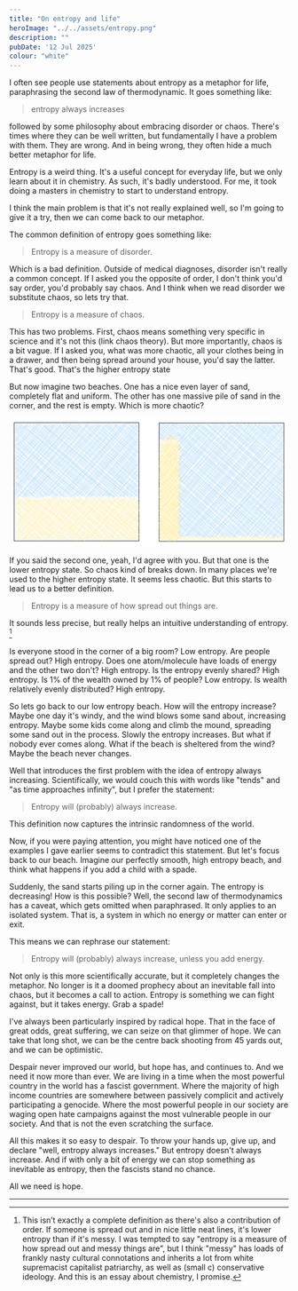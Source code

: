 ```yaml
---
title: "On entropy and life"
heroImage: "../../assets/entropy.png"
description: ""
pubDate: '12 Jul 2025'
colour: "white"
---
```


I often see people use statements about entropy as a metaphor for life, paraphrasing the second law of thermodynamic. It goes something like:

 > entropy always increases

followed by some philosophy about embracing disorder or chaos. There's times where they can be well written, but fundamentally I have a problem with them. They are wrong. And in being wrong, they often hide a much better metaphor for life.

Entropy is a weird thing. It's a useful concept for everyday life, but we only learn about it in chemistry. As such, it's badly understood. For me, it took doing a masters in chemistry to start to understand entropy.

I think the main problem is that it's not really explained well, so I'm going to give it a try, then we can come back to our metaphor.

The common definition of entropy goes something like:

 > Entropy is a measure of disorder.

Which is a bad definition. Outside of medical diagnoses, disorder isn't really a common concept. If I asked you the opposite of order, I don't think you'd say order, you'd probably say chaos. And I think when we read disorder we substitute chaos, so lets try that.

 > Entropy is a measure of chaos.

This has two problems. First, chaos means something very specific in science and it's not this (link chaos theory). But more importantly, chaos is a bit vague. If I asked you, what was more chaotic, all your clothes being in a drawer, and then being spread around your house, you'd say the latter. That's good. That's the higher entropy state

But now imagine two beaches. One has a nice even layer of sand, completely flat and uniform. The other has one massive pile of sand in the corner, and the rest is empty. Which is more chaotic?

![a tale of two beaches.](../../assets/beaches.webp)

If you said the second one, yeah, I'd agree with you. But that one is the lower entropy state. So chaos kind of breaks down. In many places we're used to the higher entropy state. It seems less chaotic. But this starts to lead us to a better definition.

 > Entropy is a measure of how spread out things are.

It sounds less precise, but really helps an intuitive understanding of entropy. [^1]

Is everyone stood in the corner of a big room? Low entropy. Are people spread out? High entropy. Does one atom/molecule have loads of energy and the other two don't? High entropy. Is the entropy evenly shared? High entropy. Is 1% of the wealth owned by 1% of people? Low entropy. Is wealth relatively evenly distributed? High entropy.

So lets go back to our low entropy beach. How will the entropy increase? Maybe one day it's windy, and the wind blows some sand about, increasing entropy. Maybe some kids come along and climb the mound, spreading some sand out in the process. Slowly the entropy increases. But what if nobody ever comes along. What if the beach is sheltered from the wind? Maybe the beach never changes.

Well that introduces the first problem with the idea of entropy always increasing. Scientifically, we would couch this with words like "tends" and "as time approaches infinity", but I prefer the statement:

 > Entropy will (probably) always increase.

This definition now captures the intrinsic randomness of the world.

Now, if you were paying attention, you might have noticed one of the examples I gave earlier seems to contradict this statement. But let's focus back to our beach. Imagine our perfectly smooth, high entropy beach, and think what happens if you add a child with a spade.

Suddenly, the sand starts piling up in the corner again. The entropy is decreasing! How is this possible? Well, the second law of thermodynamics has a caveat, which gets omitted when paraphrased. It only applies to an isolated system. That is, a system in which no energy or matter can enter or exit.

This means we can rephrase our statement:

 > Entropy will (probably) always increase, unless you add energy.

Not only is this more scientifically accurate, but it completely changes the metaphor. No longer is it a doomed prophecy about an inevitable fall into chaos, but it becomes a call to action. Entropy is something we can fight against, but it takes energy. Grab a spade!

I've always been particularly inspired by radical hope. That in the face of great odds, great suffering, we can seize on that glimmer of hope. We can take that long shot, we can be the centre back shooting from 45 yards out, and we can be optimistic.

Despair never improved our world, but hope has, and continues to. And we need it now more than ever. We are living in a time when the most powerful country in the world has a fascist government. Where the majority of high income countries are somewhere between passively complicit and actively participating a genocide. Where the most powerful people in our society are waging open hate campaigns against the most vulnerable people in our society. And that is not the even scratching the surface.

All this makes it so easy to despair. To throw your hands up, give up, and declare "well, entropy always increases." But entropy doesn't always increase. And if with only a bit of energy we can stop something as inevitable as entropy, then the fascists stand no chance.

All we need is hope.

---

[^1]: This isn’t exactly a complete definition as there's also a contribution of order. If someone is spread out and in nice little neat lines, it's lower entropy than if it's messy. I was tempted to say "entropy is a measure of how spread out and messy things are", but I think "messy" has loads of frankly nasty cultural connotations and inherits a lot from white supremacist capitalist patriarchy, as well as (small c) conservative ideology. And this is an essay about chemistry, I promise.